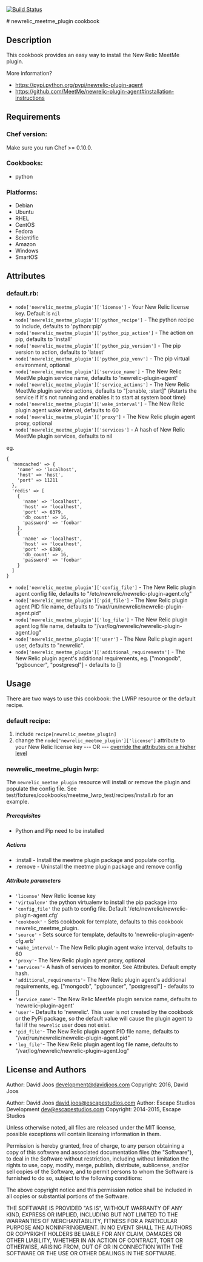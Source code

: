 [![Build Status](https://travis-ci.org/djoos-cookbooks/newrelic_meetme_plugin.png)](https://travis-ci.org/djoos-cookbooks/newrelic_meetme_plugin)

# newrelic_meetme_plugin cookbook

## Description

This cookbook provides an easy way to install the New Relic MeetMe plugin.

More information?
* https://pypi.python.org/pypi/newrelic-plugin-agent
* https://github.com/MeetMe/newrelic-plugin-agent#installation-instructions

## Requirements

### Chef version:

Make sure you run Chef >= 0.10.0.

### Cookbooks:

* python

### Platforms:

* Debian
* Ubuntu
* RHEL
* CentOS
* Fedora
* Scientific
* Amazon
* Windows
* SmartOS

## Attributes

### default.rb:

* `node['newrelic_meetme_plugin']['license']` - Your New Relic license key. Default is `nil`
* `node['newrelic_meetme_plugin']['python_recipe']` - The python recipe to include, defaults to 'python::pip'
* `node['newrelic_meetme_plugin']['python_pip_action']` - The action on pip, defaults to 'install'
* `node['newrelic_meetme_plugin']['python_pip_version']` - The pip version to action, defaults to 'latest'
* `node['newrelic_meetme_plugin']['python_pip_venv']` - The pip virtual environment, optional
* `node['newrelic_meetme_plugin']['service_name']` - The New Relic MeetMe plugin service name, defaults to 'newrelic-plugin-agent'
* `node['newrelic_meetme_plugin']['service_actions']` - The New Relic MeetMe plugin service actions, defaults to "[:enable, :start]" (#starts the service if it's not running and enables it to start at system boot time)
* `node['newrelic_meetme_plugin']['wake_interval']` - The New Relic plugin agent wake interval, defaults to 60
* `node['newrelic_meetme_plugin']['proxy']` - The New Relic plugin agent proxy, optional
* `node['newrelic_meetme_plugin']['services']` - A hash of New Relic MeetMe plugin services, defaults to nil

eg.
```
{
  'memcached' => {
    'name' => 'localhost',
    'host' => 'host',
    'port' => 11211
  },
  'redis' => [
    {
      'name' => 'localhost',
      'host' => 'localhost',
      'port' => 6379,
      'db_count' => 16,
      'password' => 'foobar'
    },
    {
      'name' => 'localhost',
      'host' => 'localhost',
      'port' => 6380,
      'db_count' => 16,
      'password' => 'foobar'
    }
  ]
}
```
* `node['newrelic_meetme_plugin']['config_file']` - The New Relic plugin agent config file, defaults to "/etc/newrelic/newrelic-plugin-agent.cfg"
* `node['newrelic_meetme_plugin']['pid_file']` - The New Relic plugin agent PID file name, defaults to "/var/run/newrelic/newrelic-plugin-agent.pid"
* `node['newrelic_meetme_plugin']['log_file']` - The New Relic plugin agent log file name, defaults to "/var/log/newrelic/newrelic-plugin-agent.log"
* `node['newrelic_meetme_plugin']['user']` - The New Relic plugin agent user, defaults to "newrelic".
* `node['newrelic_meetme_plugin']['additional_requirements']` - The New Relic plugin agent's additional requirements, eg. ["mongodb", "pgbouncer", "postgresql"] - defaults to []

## Usage

There are two ways to use this cookbook: the LWRP resource or the default recipe.

### default recipe:

1. include `recipe[newrelic_meetme_plugin]`
2. change the `node['newrelic_meetme_plugin']['license']` attribute to your New Relic license key
--- OR ---
[override the attributes on a higher level](http://wiki.opscode.com/display/chef/Attributes#Attributes-AttributesPrecedence)

### newrelic_meetme_plugin lwrp:

The `newrelic_meetme_plugin` resource will install or remove the plugin and populate the config file.  See test/fixtures/cookbooks/meetme_lwrp_test/recipes/install.rb for an example.

##### Prerequisites
* Python and Pip need to be installed

##### Actions

- :install - Install the meetme plugin package and populate config.  
- :remove  -  Uninstall the meetme plugin package and remove config

##### Attribute parameters

* `'license'` New Relic license key
* `'virtualenv'` the python virtualenv to install the pip package into
* `'config_file'` the path to config file. Default '/etc/newrelic/newrelic-plugin-agent.cfg'
* `'cookbook'` - Sets cookbook for template, defaults to this cookbook newrelic_meetme_plugin.
* `'source'` - Sets source for template, defaults to 'newrelic-plugin-agent-cfg.erb'
* `'wake_interval'`- The New Relic plugin agent wake interval, defaults to 60
* `'proxy'`- The New Relic plugin agent proxy, optional
* `'services'`- A hash of services to monitor. See Attributes. Default empty hash.
* `'additional_requirements'`- The New Relic plugin agent's additional requirements, eg. ["mongodb", "pgbouncer", "postgresql"] - defaults to []
* `'service_name'`- The New Relic MeetMe plugin service name, defaults to 'newrelic-plugin-agent'
* `'user'`- Defaults to 'newrelic'.  This user is not created by the cookbook or the PyPi package, so the default value will cause the plugin agent to fail if the `newrelic` user does not exist.
* `'pid_file'`- The New Relic plugin agent PID file name, defaults to "/var/run/newrelic/newrelic-plugin-agent.pid"
* `'log_file'`- The New Relic plugin agent log file name, defaults to "/var/log/newrelic/newrelic-plugin-agent.log"

## License and Authors

Author: David Joos <development@davidjoos.com>
Copyright: 2016, David Joos

Author: David Joos <david.joos@escapestudios.com>
Author: Escape Studios Development <dev@escapestudios.com>
Copyright: 2014-2015, Escape Studios

Unless otherwise noted, all files are released under the MIT license,
possible exceptions will contain licensing information in them.

Permission is hereby granted, free of charge, to any person obtaining a copy
of this software and associated documentation files (the "Software"), to deal
in the Software without restriction, including without limitation the rights
to use, copy, modify, merge, publish, distribute, sublicense, and/or sell
copies of the Software, and to permit persons to whom the Software is
furnished to do so, subject to the following conditions:

The above copyright notice and this permission notice shall be included in
all copies or substantial portions of the Software.

THE SOFTWARE IS PROVIDED "AS IS", WITHOUT WARRANTY OF ANY KIND, EXPRESS OR
IMPLIED, INCLUDING BUT NOT LIMITED TO THE WARRANTIES OF MERCHANTABILITY,
FITNESS FOR A PARTICULAR PURPOSE AND NONINFRINGEMENT. IN NO EVENT SHALL THE
AUTHORS OR COPYRIGHT HOLDERS BE LIABLE FOR ANY CLAIM, DAMAGES OR OTHER
LIABILITY, WHETHER IN AN ACTION OF CONTRACT, TORT OR OTHERWISE, ARISING FROM,
OUT OF OR IN CONNECTION WITH THE SOFTWARE OR THE USE OR OTHER DEALINGS IN
THE SOFTWARE.
